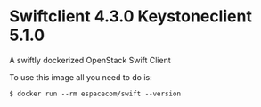 # Swiftclient 4.3.0 Keystoneclient 5.1.0

A swiftly dockerized OpenStack Swift Client

To use this image all you need to do is:

```
$ docker run --rm espacecom/swift --version
```
